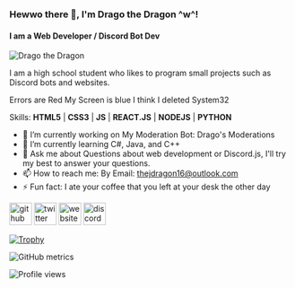 <!--
  - Drago's README
  - Located at https://github.com/DeveloperDrago/DeveloperDrago @ /README.md
  - Do not copy!
-->
### Hewwo there 👋, I'm Drago the Dragon ^w^!
#### I am a Web Developer / Discord Bot Dev
<!-- we use an alt for when the image can't load -->
![Drago the Dragon](https://i.imgur.com/jzd4k0e.png)

I am a high school student who likes to program small projects such as Discord bots and websites.
<!-- place 2 spaces at the end so the GFM parser listens to the newlines -->
Errors are Red  <!-- 2 spaces -->
My Screen is blue  <!-- 2 spaces -->
I think I deleted  <!-- 2 spaces -->
System32 <!-- no need for the spaces now -->

Skills: **HTML5** | **CSS3** | **JS** | **REACT.JS** | **NODEJS** | **PYTHON**

- 🔭 I’m currently working on My Moderation Bot: Drago's Moderations 
- 🌱 I’m currently learning C#, Java, and C++ 
- 💬 Ask me about Questions about web development or Discord.js, I'll try my best to answer your questions.
- 📫 How to reach me: By Email: thejdragon16@outlook.com
- ⚡ Fun fact: I ate your coffee that you left at your desk the other day 


[<img src='https://cdn.jsdelivr.net/npm/simple-icons@3.0.1/icons/github.svg' alt='github' height='40'>](https://github.com/DeveloperDrago)  [<img src='https://cdn.jsdelivr.net/npm/simple-icons@3.0.1/icons/twitter.svg' alt='twitter' height='40'>](https://twitter.com/Developer_Drago)  [<img src='https://cdn.jsdelivr.net/npm/simple-icons@3.0.1/icons/icloud.svg' alt='website' height='40'>](https://jdragon16.live)  [<img src='https://cdn.jsdelivr.net/npm/simple-icons@3.0.1/icons/discord.svg' alt='discord' height='40'>](https://discord.gg/7yWFTDg)  

[![Trophy](https://github-profile-trophy.vercel.app/?username=DeveloperDrago)](https://github.com/ryo-ma/github-profile-trophy)

![GitHub metrics](https://metrics.lecoq.io/DeveloperDrago)  

![Profile views](https://gpvc.arturio.dev/DeveloperDrago)  
